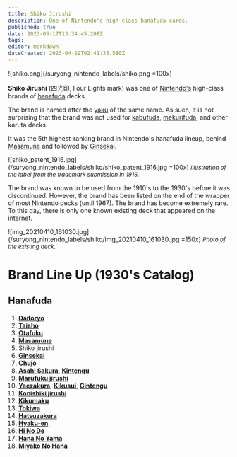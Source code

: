 ```yaml
---
title: Shiko Jirushi
description: One of Nintendo's high-class hanafuda cards.
published: true
date: 2023-06-17T13:34:45.208Z
tags: 
editor: markdown
dateCreated: 2023-04-29T02:41:33.580Z
---
```


![shiko.png](/suryong_nintendo_labels/shiko.png =100x)

**Shiko Jirushi** (四光印, Four Lights mark) was one of [Nintendo's](/en/hanafuda/manufacturers/nintendo) high-class brands of [hanafuda](/en/hanafuda) decks. 

The brand is named after the [yaku](/en/hanafuda/yaku) of the same name. As such, it is not surprising that the brand was not used for [kabufuda](/en/kabufuda), [mekurifuda](/en/mekurifuda), and other karuta decks. 

It was the 5th highest-ranking brand in Nintendo's hanafuda lineup, behind [Masamune](/en/hanafuda/manufacturers/nintendo/masamune) and followed by [Ginsekai](/en/hanafuda/manufacturers/nintendo/ginsekai).

![shiko_patent_1916.jpg](/suryong_nintendo_labels/shiko/shiko_patent_1916.jpg =100x)
<span style="font-size:small;">*Illustration of the label from the trademark submission in 1916.*</span>

The brand was known to be used from the 1910's to the 1930's before it was discontinued. However, the brand has been listed on the end of the wrapper of most Nintendo decks (until 1967). The brand has become extremely rare. To this day, there is only one known existing deck that appeared on the internet.

![img_20210410_161030.jpg](/suryong_nintendo_labels/shiko/img_20210410_161030.jpg =150x)
<span style="font-size:small;">*Photo of the existing deck.*</span>

# Brand Line Up (1930's Catalog)
## Hanafuda
1. [**Daitoryo**](/en/hanafuda/manufacturers/nintendo/daitoryo)
2. [**Taisho**](/en/hanafuda/manufacturers/nintendo/taisho)
3. [**Otafuku**](/en/hanafuda/manufacturers/nintendo/otafuku)
4. [**Masamune**](/en/hanafuda/manufacturers/nintendo/masamune)
5. Shiko jirushi
6. [**Ginsekai**](/en/hanafuda/manufacturers/nintendo/ginsekai)
7. [**Chujo**](/en/hanafuda/manufacturers/nintendo/chujo)
8. [**Asahi Sakura**](/en/hanafuda/manufacturers/nintendo/asahi_sakura), [**Kintengu**](/en/hanafuda/manufacturers/nintendo/kintengu)
9. [**Marufuku jirushi**](/en/hanafuda/manufacturers/nintendo/marufuku_jirushi)
10. [**Yaezakura**](/en/hanafuda/manufacturers/nintendo/yaezakura), [**Kikusui**](/en/hanafuda/manufacturers/nintendo/kikusui), [**Gintengu**](/en/hanafuda/manufacturers/nintendo/gintengu)
11. [**Konishiki jirushi**](/en/hanafuda/manufacturers/nintendo/konishiki)
12. [**Kikumaku**](/en/hanafuda/manufacturers/nintendo/kikumaku)
13. [**Tokiwa**](/en/hanafuda/manufacturers/nintendo/tokiwa)
14. [**Hatsuzakura**](/en/hanafuda/manufacturers/nintendo/hatsuzakura)
15. [**Hyaku-en**](/en/hanafuda/manufacturers/nintendo/hyaku-en)
16. [**Hi No De**](/en/hanafuda/manufacturers/nintendo/hi_no_de)
17. [**Hana No Yama**](/en/hanafuda/manufacturers/nintendo/hana_no_yama)
18. [**Miyako No Hana**](/en/hanafuda/manufacturers/nintendo/miyako_no_hana)